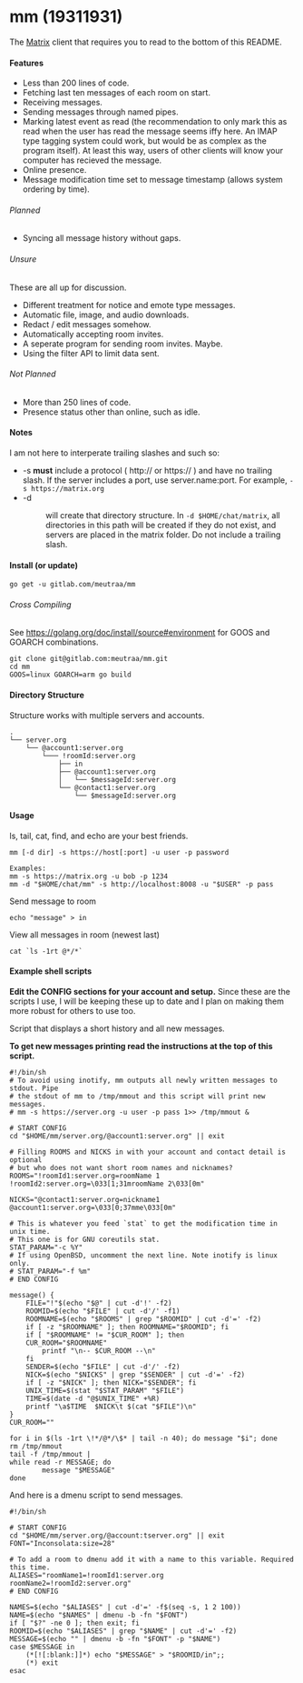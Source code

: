 # mm (19311931)
The [Matrix](https://matrix.org/) client that requires you to read to the bottom
of this README.

#### Features
* Less than 200 lines of code.
* Fetching last ten messages of each room on start.
* Receiving messages.
* Sending messages through named pipes.
* Marking latest event as read (the recommendation to only mark this
as read when the user has read the message seems iffy here. An IMAP type tagging
system could work, but would be as complex as the program itself). At least
this way, users of other clients will know your computer has recieved the
message.
* Online presence.
* Message modification time set to message timestamp (allows system ordering
by time).

###### Planned
* Syncing all message history without gaps.

###### Unsure
These are all up for discussion.

* Different treatment for notice and emote type messages.
* Automatic file, image, and audio downloads.
* Redact / edit messages somehow.
* Automatically accepting room invites.
* A seperate program for sending room invites. Maybe.
* Using the filter API to limit data sent.

###### Not Planned
* More than 250 lines of code.
* Presence status other than online, such as idle.

#### Notes
I am not here to interperate trailing slashes and such so:
* -s <host> **must** include a protocol ( http:// or https:// ) and have no trailing
  slash. If the server includes a port, use server.name:port. For example,
	`-s https://matrix.org`
* -d <dir> will create that directory structure. In `-d $HOME/chat/matrix`, all
	directories in this path will be created if they do not exist, and
	servers are placed in the matrix folder. Do not include a trailing
	slash.

#### Install (or update)
```shell
go get -u gitlab.com/meutraa/mm
```

###### Cross Compiling
See https://golang.org/doc/install/source#environment for GOOS and GOARCH combinations.
```shell
git clone git@gitlab.com:meutraa/mm.git
cd mm
GOOS=linux GOARCH=arm go build
```

#### Directory Structure
Structure works with multiple servers and accounts.
```
.
└── server.org
    └── @account1:server.org
        └─── !roomId:server.org
            ├── in
            ├── @account1:server.org
            │   └── $messageId:server.org
            └── @contact1:server.org
                └── $messageId:server.org
```

#### Usage
ls, tail, cat, find, and echo are your best friends.

```shell
mm [-d dir] -s https://host[:port] -u user -p password

Examples:
mm -s https://matrix.org -u bob -p 1234
mm -d "$HOME/chat/mm" -s http://localhost:8008 -u "$USER" -p pass
```

Send message to room
```shell
echo "message" > in
```

View all messages in room (newest last)
```shell
cat `ls -1rt @*/*`
```

#### Example shell scripts
**Edit the CONFIG sections for your account and setup.**
Since these are the scripts I use, I will be keeping these
up to date and I plan on making them more robust for others
to use too.

Script that displays a short history and all new messages.

**To get new messages printing read the instructions at the top of this script.**
```shell
#!/bin/sh
# To avoid using inotify, mm outputs all newly written messages to stdout. Pipe
# the stdout of mm to /tmp/mmout and this script will print new messages.
# mm -s https://server.org -u user -p pass 1>> /tmp/mmout &

# START CONFIG
cd "$HOME/mm/server.org/@account1:server.org" || exit

# Filling ROOMS and NICKS in with your account and contact detail is optional
# but who does not want short room names and nicknames?
ROOMS="!roomId1:server.org=roomName 1
!roomId2:server.org=\033[1;31mroomName 2\033[0m"

NICKS="@contact1:server.org=nickname1
@account1:server.org=\033[0;37mme\033[0m"

# This is whatever you feed `stat` to get the modification time in unix time.
# This one is for GNU coreutils stat.
STAT_PARAM="-c %Y"
# If using OpenBSD, uncomment the next line. Note inotify is linux only.
# STAT_PARAM="-f %m"
# END CONFIG

message() {
    FILE="!"$(echo "$@" | cut -d'!' -f2)
    ROOMID=$(echo "$FILE" | cut -d'/' -f1)
    ROOMNAME=$(echo "$ROOMS" | grep "$ROOMID" | cut -d'=' -f2)
    if [ -z "$ROOMNAME" ]; then ROOMNAME="$ROOMID"; fi
    if [ "$ROOMNAME" != "$CUR_ROOM" ]; then
    CUR_ROOM="$ROOMNAME"
        printf "\n-- $CUR_ROOM --\n"
    fi
    SENDER=$(echo "$FILE" | cut -d'/' -f2)
    NICK=$(echo "$NICKS" | grep "$SENDER" | cut -d'=' -f2)
    if [ -z "$NICK" ]; then NICK="$SENDER"; fi
    UNIX_TIME=$(stat "$STAT_PARAM" "$FILE")
    TIME=$(date -d "@$UNIX_TIME" +%R)
    printf "\a$TIME  $NICK\t $(cat "$FILE")\n"
}
CUR_ROOM=""

for i in $(ls -1rt \!*/@*/\$* | tail -n 40); do message "$i"; done
rm /tmp/mmout
tail -f /tmp/mmout |
while read -r MESSAGE; do
        message "$MESSAGE"
done
```

And here is a dmenu script to send messages.
```shell
#!/bin/sh

# START CONFIG
cd "$HOME/mm/server.org/@account:tserver.org" || exit
FONT="Inconsolata:size=28"

# To add a room to dmenu add it with a name to this variable. Required this time.
ALIASES="roomName1=!roomId1:server.org
roomName2=!roomId2:server.org"
# END CONFIG

NAMES=$(echo "$ALIASES" | cut -d'=' -f$(seq -s, 1 2 100))
NAME=$(echo "$NAMES" | dmenu -b -fn "$FONT")
if [ "$?" -ne 0 ]; then exit; fi
ROOMID=$(echo "$ALIASES" | grep "$NAME" | cut -d'=' -f2)
MESSAGE=$(echo "" | dmenu -b -fn "$FONT" -p "$NAME")
case $MESSAGE in
    (*[![:blank:]]*) echo "$MESSAGE" > "$ROOMID/in";;
    (*) exit
esac
```
